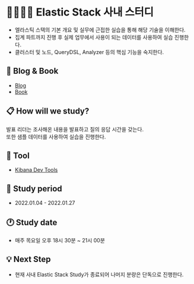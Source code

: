# 👨‍👨‍👦‍👦 Elastic Stack 사내 스터디

- 엘라스틱 스택의 기본 개요 및 실무에 근접한 실습을 통해 해당 기술을 이해한다.
- 집계 파트까지 진행 후 실제 업무에서 사용이 되는 데이터를 사용하여 실습 진행한다.
- 클러스터 및 노드, QueryDSL, Analyzer 등의 핵심 기능을 숙지한다.

## 🍃 Blog & Book

- [Blog](https://ym1085.github.io/categories/elasticsearch)
- [Book](http://www.yes24.com/Product/Goods/103030516)

## 📋 How will we study?

발표 리더는 조사해온 내용을 발표하고 질의 응답 시간을 갖는다.  
또한 샘플 데이터를 사용하여 실습을 진행한다.

## 🔨 Tool

- [Kibana Dev Tools](https://maelfabien.github.io/bigdata/DevTools/#i-kibana-dev-tools)

## 📅 Study period

- 2022.01.04 - 2022.01.27

## 🕐 Study date

- 매주 목요일 오후 18시 30분 ~ 21시 00분

## 💡 Next Step

- 현재 사내 Elastic Stack Study가 종료되어 나머지 분량은 단독으로 진행한다.
